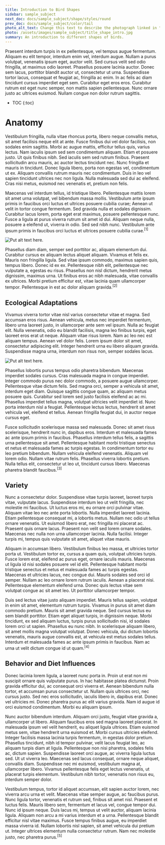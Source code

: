 ```yaml
---
title: Introduction to Bird Shapes
sidebar: sample_subject
next_doc: docs/sample_subject/shape/styles/round
prev_doc: docs/sample_subject/color/tail
photo_alt_text: Change this text to describe the photograph linked in "photo".
photo: /assets/images/sample_subject/title_shape_intro.jpg 
summary: An introduction to different shapes of birds.
---
```


Praesent interdum turpis in ex pellentesque, vel tempus augue fermentum. Aliquam eu elit tempor, interdum enim vel, interdum augue. Nullam a purus volutpat, venenatis ipsum eget, auctor velit. Sed cursus velit sed odio fringilla, at maximus odio laoreet. Phasellus posuere lacinia auctor. Donec sem lacus, porttitor blandit auctor ut, consectetur ut urna. Suspendisse tortor lacus, consequat et feugiat ac, fringilla ac enim. In ac felis ac diam tincidunt cursus imperdiet eget sem. Curabitur eget eros eros. Curabitur rutrum est eget nunc semper, non mattis sapien pellentesque. Nunc ornare justo ac ultrices euismod. Nullam congue non dolor rutrum sagittis. 

* TOC
{:toc}

# Anatomy

Vestibulum fringilla, nulla vitae rhoncus porta, libero neque convallis metus, sit amet facilisis neque elit at ante. Fusce finibus dui vel dolor facilisis, non sodales enim sagittis. Morbi ac augue mattis, efficitur tellus quis, varius lectus. Nam iaculis ipsum sed sem condimentum aliquam. Etiam et posuere justo. Ut quis finibus nibh. Sed iaculis sem sed rutrum finibus. Praesent sollicitudin arcu mauris, ac auctor lectus tincidunt nec. Nunc fringilla et mauris in tincidunt. Donec ligula libero, porta non egestas vel, condimentum ut ex. Aliquam convallis rutrum mauris nec condimentum. Duis in leo vel sapien tincidunt ultrices nec non ligula. Nulla malesuada sed dui ac eleifend. Cras nisi metus, euismod nec venenatis et, pretium non felis.

Maecenas vel interdum tellus, id tristique libero. Pellentesque mattis lorem sit amet urna volutpat, vel bibendum massa mollis. Vestibulum ante ipsum primis in faucibus orci luctus et ultrices posuere cubilia curae; Aenean ut velit in tortor congue fermentum. Sed gravida nulla et sodales dignissim. Curabitur lacus lorem, porta eget erat maximus, posuere pellentesque nunc. Fusce a ligula at purus viverra rutrum sit amet id dui. Aliquam neque nulla, posuere a eleifend ut, viverra in odio. Sed sed nibh nunc. Vestibulum ante ipsum primis in faucibus orci luctus et ultrices posuere cubilia curae.<sup>[1]</sup>

![Put alt text here.](/template-information-site/assets/images/sample_subject/bird9.jpg)

Phasellus diam diam, semper sed porttitor ac, aliquam elementum dui. Curabitur cursus ex aliquam lectus aliquet aliquam. Vivamus et felis ex. Mauris non fringilla ligula. Sed vitae ipsum commodo, maximus sapien quis, tempus libero. Donec id ex ex. Pellentesque nibh elit, pellentesque nec vulputate a, egestas eu risus. Phasellus non nisl dictum, hendrerit metus dignissim, maximus urna. Ut finibus eros ac nibh malesuada, vitae convallis ex ultrices. Morbi pretium efficitur est, vitae lacinia quam ullamcorper tempor. Pellentesque in est ac dolor aliquam gravida.<sup>[2]</sup>

## Ecological Adaptations

Vivamus viverra tortor vitae nisl varius consectetur vitae et magna. Sed accumsan eros risus. Aenean vehicula, metus nec imperdiet fermentum, libero urna laoreet justo, in ullamcorper ante sem vel ipsum. Nulla ac feugiat elit. Nulla venenatis, odio eu blandit facilisis, magna leo finibus turpis, eget laoreet eros erat ut neque. Aliquam vitae risus lorem. Nam ac leo nec est aliquam tempus. Aenean vel dolor felis. Lorem ipsum dolor sit amet, consectetur adipiscing elit. Integer hendrerit urna eu libero aliquam gravida. Suspendisse magna urna, interdum non risus non, semper sodales lacus. 

![Put alt text here.](/template-information-site/assets/images/sample_subject/bird10.jpg)

Phasellus lobortis purus tempus odio pharetra bibendum. Maecenas imperdiet sodales cursus. Cras malesuada magna in congue imperdiet. Integer commodo purus nec dolor commodo, a posuere augue ullamcorper. Pellentesque vitae dictum felis. Sed magna orci, semper a vehicula sit amet, interdum eget diam. Quisque sagittis congue quam, ac aliquam metus posuere quis. Curabitur sed lorem sed justo facilisis eleifend ac ac mi. Phasellus imperdiet tellus magna, volutpat ultricies velit imperdiet id. Nunc porta interdum nisl a feugiat. Pellentesque lectus lectus, hendrerit sit amet vehicula vel, eleifend et tellus. Aenean fringilla feugiat dui, in auctor neque cursus eget.

Fusce sollicitudin scelerisque massa sed malesuada. Donec sit amet risus scelerisque, hendrerit nunc in, dapibus eros. Interdum et malesuada fames ac ante ipsum primis in faucibus. Phasellus interdum tellus felis, a sagittis urna pellentesque sit amet. Pellentesque habitant morbi tristique senectus et netus et malesuada fames ac turpis egestas. In condimentum tortor eu leo pretium bibendum. Nullam vehicula eleifend venenatis. Aliquam vel lorem odio. Nullam vitae rutrum felis. Phasellus viverra lobortis pretium. Nulla tellus elit, consectetur ut leo ut, tincidunt cursus libero. Maecenas pharetra blandit faucibus.<sup>[3]</sup>

## Variety

Nunc a consectetur dolor. Suspendisse vitae turpis laoreet, laoreet turpis vitae, vulputate lacus. Suspendisse interdum leo ut velit fringilla, nec molestie mi faucibus. Ut luctus eros mi, eu ornare orci pulvinar vitae. Aliquam vitae leo nec ante porta lobortis. Nulla imperdiet laoreet lacinia. Etiam pellentesque consequat mi, a lobortis metus. Nullam nec odio ut tellus ornare venenatis. Ut euismod libero erat, nec fringilla mi placerat ac. Praesent quis ornare lacus. Praesent non velit sed lorem ornare sodales. Maecenas nec nulla non urna ullamcorper lacinia. Nulla facilisi. Integer turpis mi, tempus quis vulputate sit amet, aliquet vitae mauris.

Aliquam in accumsan libero. Vestibulum finibus leo massa, et ultricies tortor porta ut. Vestibulum tortor ex, cursus a quam quis, volutpat ultricies turpis. Fusce lorem erat, eleifend ac purus eget, ornare iaculis mauris. Maecenas ut ligula id nisi sodales posuere vel id elit. Pellentesque habitant morbi tristique senectus et netus et malesuada fames ac turpis egestas. Maecenas et ultricies lacus, nec congue dui. Mauris sodales sed orci id semper. Nullam ac leo ornare lorem rutrum iaculis. Aenean a placerat nisi. Pellentesque elementum eleifend urna. Donec quis lectus vitae sem volutpat congue ac sit amet leo. Ut porttitor ullamcorper tempor.

Duis sed lectus vitae justo aliquam imperdiet. Mauris tellus sapien, volutpat in enim sit amet, elementum rutrum turpis. Vivamus in purus sit amet diam commodo pretium. Mauris sit amet gravida neque. Sed cursus lectus eu sem blandit porttitor. Etiam eget aliquet turpis, in dignissim neque. Morbi tincidunt, ex sed aliquam luctus, turpis purus sollicitudin nisi, id sodales lorem orci ut sapien. Phasellus eu nunc nibh. In scelerisque aliquam libero, sit amet mollis magna volutpat volutpat. Donec vehicula, dui dictum lobortis venenatis, mauris augue convallis est, at vehicula est metus sodales tellus. Interdum et malesuada fames ac ante ipsum primis in faucibus. Nam ac urna ut velit dictum congue id ut quam.<sup>[4]</sup>

## Behavior and Diet Influences

Donec lacinia lorem ligula, a laoreet nunc porta in. Proin ut erat non mi suscipit ornare quis vulputate purus. In hac habitasse platea dictumst. Proin gravida efficitur dui, ac consequat orci viverra et. Aenean bibendum nulla tortor, et accumsan purus consectetur ut. Nullam quis ultrices orci, nec cursus justo. Sed nec eros sollicitudin, iaculis libero in, dapibus erat. Donec vel ultricies mi. Donec pharetra purus ac elit varius gravida. Nam id augue id orci euismod condimentum. Morbi eu aliquam ipsum.

Nunc auctor bibendum interdum. Aliquam orci justo, feugiat vitae gravida a, ullamcorper ut libero. Aliquam faucibus eros sed magna laoreet placerat. In malesuada ipsum vel velit hendrerit, eu aliquet ligula ultrices. Etiam euismod metus sem, vitae hendrerit urna euismod et. Morbi cursus ultricies eleifend. Integer facilisis massa lacinia turpis fermentum, in egestas dolor pretium. Phasellus tincidunt, nibh id tempor pulvinar, velit lacus feugiat leo, ac aliquam turpis diam at ligula. Pellentesque non nisi pharetra, sodales felis ac, dictum sapien. Suspendisse laoreet orci augue, ac viverra ligula luctus sed. Ut ut viverra leo. Maecenas sed lacus consequat, ornare neque aliquet, convallis diam. Suspendisse nec mi euismod, vestibulum magna at, ullamcorper libero. Vivamus pellentesque felis eget lectus venenatis, ut placerat turpis elementum. Vestibulum nibh tortor, venenatis non risus eu, interdum semper dolor.

Vestibulum tempus, tortor id aliquet accumsan, elit sapien auctor lorem, nec viverra arcu urna et velit. Maecenas vitae semper augue, ac faucibus purus. Nunc ligula tortor, venenatis et rutrum sed, finibus sit amet nisl. Praesent et luctus felis. Mauris libero sem, fermentum et lacus vel, congue tempor dui. Nunc id ipsum neque. Duis lacus mi, tempus ut velit auctor, aliquam lacinia ligula. Aliquam non arcu a mi varius interdum et a urna. Pellentesque blandit efficitur nisl vitae maximus. Fusce tempus finibus augue, eu imperdiet massa viverra id. Nullam lobortis nisl sapien, sit amet vehicula dui pretium ut. Integer ultrices elementum nulla consectetur rutrum. Nam nec molestie justo, nec pharetra purus.<sup>[5]</sup>
